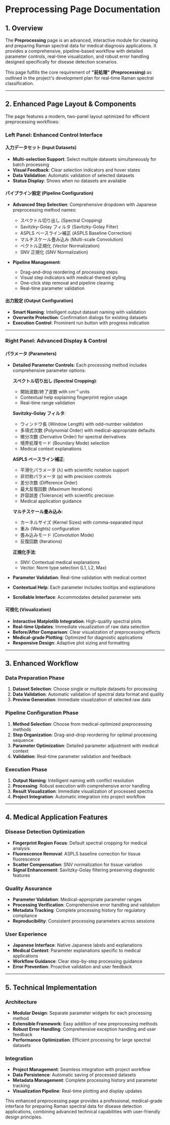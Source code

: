 # Preprocessing Page Documentation

## 1. Overview

The **Preprocessing** page is an advanced, interactive module for cleaning and preparing Raman spectral data for medical diagnosis applications. It provides a comprehensive, pipeline-based workflow with detailed parameter controls, real-time visualization, and robust error handling designed specifically for disease detection scenarios.

This page fulfills the core requirement of **"前処理" (Preprocessing)** as outlined in the project's development plan for real-time Raman spectral classification.

---

## 2. Enhanced Page Layout & Components

The page features a modern, two-panel layout optimized for efficient preprocessing workflows:

### **Left Panel: Enhanced Control Interface**

#### **入力データセット (Input Datasets)**
- **Multi-selection Support**: Select multiple datasets simultaneously for batch processing
- **Visual Feedback**: Clear selection indicators and hover states
- **Data Validation**: Automatic validation of selected datasets
- **Status Display**: Shows when no datasets are available

#### **パイプライン設定 (Pipeline Configuration)**
- **Advanced Step Selection**: Comprehensive dropdown with Japanese preprocessing method names:
  - スペクトル切り出し (Spectral Cropping)
  - Savitzky-Golay フィルタ (Savitzky-Golay Filter)
  - ASPLS ベースライン補正 (ASPLS Baseline Correction)
  - マルチスケール畳み込み (Multi-scale Convolution)
  - ベクトル正規化 (Vector Normalization)
  - SNV 正規化 (SNV Normalization)

- **Pipeline Management**:
  - Drag-and-drop reordering of processing steps
  - Visual step indicators with medical-themed styling
  - One-click step removal and pipeline clearing
  - Real-time parameter validation

#### **出力設定 (Output Configuration)**
- **Smart Naming**: Intelligent output dataset naming with validation
- **Overwrite Protection**: Confirmation dialogs for existing datasets
- **Execution Control**: Prominent run button with progress indication

---

### **Right Panel: Advanced Display & Control**

#### **パラメータ (Parameters)**
- **Detailed Parameter Controls**: Each processing method includes comprehensive parameter options:

  **スペクトル切り出し (Spectral Cropping)**:
  - 開始波数/終了波数 with cm⁻¹ units
  - Contextual help explaining fingerprint region usage
  - Real-time range validation

  **Savitzky-Golay フィルタ**:
  - ウィンドウ長 (Window Length) with odd-number validation
  - 多項式次数 (Polynomial Order) with medical-appropriate defaults
  - 微分次数 (Derivative Order) for spectral derivatives
  - 境界処理モード (Boundary Mode) selection
  - Medical context explanations

  **ASPLS ベースライン補正**:
  - 平滑化パラメータ (λ) with scientific notation support
  - 非対称パラメータ (p) with precision controls
  - 差分次数 (Difference Order)
  - 最大反復回数 (Maximum Iterations)
  - 許容誤差 (Tolerance) with scientific precision
  - Medical application guidance

  **マルチスケール畳み込み**:
  - カーネルサイズ (Kernel Sizes) with comma-separated input
  - 重み (Weights) configuration
  - 畳み込みモード (Convolution Mode)
  - 反復回数 (Iterations)

  **正規化手法**:
  - SNV: Contextual medical explanations
  - Vector: Norm type selection (L1, L2, Max)

- **Parameter Validation**: Real-time validation with medical context
- **Contextual Help**: Each parameter includes tooltips and explanations
- **Scrollable Interface**: Accommodates detailed parameter sets

#### **可視化 (Visualization)**
- **Interactive Matplotlib Integration**: High-quality spectral plots
- **Real-time Updates**: Immediate visualization of raw data selection
- **Before/After Comparison**: Clear visualization of preprocessing effects
- **Medical-grade Plotting**: Optimized for diagnostic applications
- **Responsive Design**: Adaptive plot sizing and formatting

---

## 3. Enhanced Workflow

### **Data Preparation Phase**
1. **Dataset Selection**: Choose single or multiple datasets for processing
2. **Data Validation**: Automatic validation of spectral data format and quality
3. **Preview Generation**: Immediate visualization of selected raw data

### **Pipeline Configuration Phase**
1. **Method Selection**: Choose from medical-optimized preprocessing methods
2. **Step Organization**: Drag-and-drop reordering for optimal processing sequence
3. **Parameter Optimization**: Detailed parameter adjustment with medical context
4. **Validation**: Real-time parameter validation and feedback

### **Execution Phase**
1. **Output Naming**: Intelligent naming with conflict resolution
2. **Processing**: Robust execution with comprehensive error handling
3. **Result Visualization**: Immediate visualization of processed spectra
4. **Project Integration**: Automatic integration into project workflow

---

## 4. Medical Application Features

### **Disease Detection Optimization**
- **Fingerprint Region Focus**: Default spectral cropping for medical analysis
- **Fluorescence Removal**: ASPLS baseline correction for tissue fluorescence
- **Scatter Compensation**: SNV normalization for tissue variation
- **Signal Enhancement**: Savitzky-Golay filtering preserving diagnostic features

### **Quality Assurance**
- **Parameter Validation**: Medical-appropriate parameter ranges
- **Processing Verification**: Comprehensive error handling and validation
- **Metadata Tracking**: Complete processing history for regulatory compliance
- **Reproducibility**: Consistent processing parameters across sessions

### **User Experience**
- **Japanese Interface**: Native Japanese labels and explanations
- **Medical Context**: Parameter explanations specific to medical applications
- **Workflow Guidance**: Clear step-by-step processing guidance
- **Error Prevention**: Proactive validation and user feedback

---

## 5. Technical Implementation

### **Architecture**
- **Modular Design**: Separate parameter widgets for each processing method
- **Extensible Framework**: Easy addition of new preprocessing methods
- **Robust Error Handling**: Comprehensive exception handling and user feedback
- **Performance Optimization**: Efficient processing for large spectral datasets

### **Integration**
- **Project Management**: Seamless integration with project workflow
- **Data Persistence**: Automatic saving of processed datasets
- **Metadata Management**: Complete processing history and parameter tracking
- **Visualization Pipeline**: Real-time plotting and display updates

This enhanced preprocessing page provides a professional, medical-grade interface for preparing Raman spectral data for disease detection applications, combining advanced technical capabilities with user-friendly design principles.

